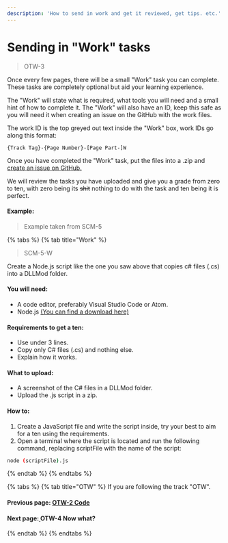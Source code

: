 ```yaml
---
description: 'How to send in work and get it reviewed, get tips. etc.'
---
```


# Sending in "Work" tasks

> OTW-3

Once every few pages, there will be a small "Work" task you can complete. These tasks are completely optional but aid your learning experience.

The "Work" will state what is required, what tools you will need and a small hint of how to complete it. The "Work" will also have an ID, keep this safe as you will need it when creating an issue on the GitHub with the work files.

The work ID is the top greyed out text inside the "Work" box, work IDs go along this format:

```text
{Track Tag}-{Page Number}-[Page Part-]W
```

Once you have completed the "Work" task, put the files into a .zip and [create an issue on GitHub.](https://github.com/OE-O/tutorials/issues/new/choose)

We will review the tasks you have uploaded and give you a grade from zero to ten, with zero being its ~~shit~~ nothing to do with the task and ten being it is perfect.

#### Example:

> Example taken from SCM-5

{% tabs %}
{% tab title="Work" %}
> SCM-5-W

Create a Node.js script like the one you saw above that copies c\# files \(.cs\) into a DLLMod folder.

#### You will need:

* A code editor, preferably Visual Studio Code or Atom.
* Node.js [\(You can find a download here\)](https://nodejs.org)

#### Requirements to get a ten:

* Use under 3 lines.
* Copy only C\# files \(.cs\) and nothing else.
* Explain how it works.

#### What to upload:

* A screenshot of the C\# files in a DLLMod folder.
* Upload the .js script in a zip.

#### How to:

1. Create a JavaScript file and write the script inside, try your best to aim for a ten using the requirements.
2. Open a terminal where the script is located and run the following command, replacing scriptFile with the name of the script:

```bash
node (scriptFile).js
```
{% endtab %}
{% endtabs %}

{% tabs %}
{% tab title="OTW" %}
If you are following the track "OTW".

#### Previous page: [OTW-2 Code](otw-2.md)

#### Next page:[ ](otw-2.md)OTW-4 Now what?
{% endtab %}
{% endtabs %}

